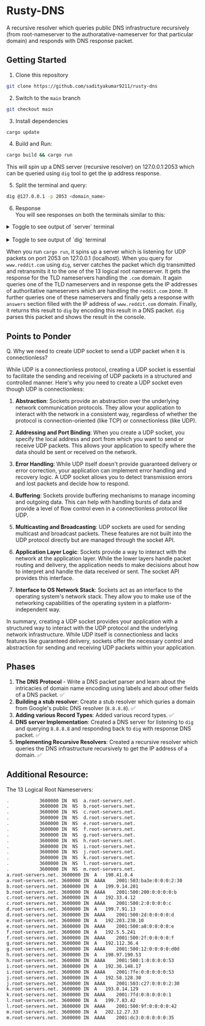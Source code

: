 # Rusty-DNS

A recursive resolver which queries public DNS infrastructure recursively (from root-nameserver to the authoratative-nameserver for that particular domain) and responds with DNS response packet.

## Getting Started
1. Clone this repository
```zsh
git clone https://github.com/sadityakumar9211/rusty-dns
```

2. Switch to the `main` branch
```zsh
git checkout main
```

3. Install dependencies
```bash
cargo update
```

4. Build and Run: 
```bash
cargo build && cargo run
```
This will spin up a DNS server (recursive resolver) on 127.0.0.1:2053 which can be queried using `dig` tool to get the ip address response.

5. Split the terminal and query:
```bash
dig @127.0.0.1 -p 2053 <domain_name>
```

6. Response  
You will see responses on both the terminals similar to this: 

<details>
  <summary>Toggle to see output of `server` terminal</summary>

```text
Received query: DnsQuestion { name: "www.reddit.com", qtype: A }
attempting lookup of A www.reddit.com with ns 198.41.0.4
Ok(
    DnsPacket {
        header: DnsHeader {
            id: 6666,
            recursion_desired: true,
            truncated_message: true,
            authoritative_answer: false,
            opcode: 0,
            response: true,
            rescode: NOERROR,
            checking_disabled: false,
            authed_data: false,
            z: false,
            recursion_available: false,
            questions: 1,
            answers: 0,
            authoritative_entries: 13,
            resource_entries: 11,
        },
        questions: [
            DnsQuestion {
                name: "www.reddit.com",
                qtype: A,
            },
        ],
        answers: [],
        authorities: [
            NS {
                domain: "com",
                host: "e.gtld-servers.net",
                ttl: 172800,
            },
            NS {
                domain: "com",
                host: "b.gtld-servers.net",
                ttl: 172800,
            },
            NS {
                domain: "com",
                host: "j.gtld-servers.net",
                ttl: 172800,
            },
            NS {
                domain: "com",
                host: "m.gtld-servers.net",
                ttl: 172800,
            },
            NS {
                domain: "com",
                host: "i.gtld-servers.net",
                ttl: 172800,
            },
            NS {
                domain: "com",
                host: "f.gtld-servers.net",
                ttl: 172800,
            },
            NS {
                domain: "com",
                host: "a.gtld-servers.net",
                ttl: 172800,
            },
            NS {
                domain: "com",
                host: "g.gtld-servers.net",
                ttl: 172800,
            },
            NS {
                domain: "com",
                host: "h.gtld-servers.net",
                ttl: 172800,
            },
            NS {
                domain: "com",
                host: "l.gtld-servers.net",
                ttl: 172800,
            },
            NS {
                domain: "com",
                host: "k.gtld-servers.net",
                ttl: 172800,
            },
            NS {
                domain: "com",
                host: "c.gtld-servers.net",
                ttl: 172800,
            },
            NS {
                domain: "com",
                host: "d.gtld-servers.net",
                ttl: 172800,
            },
        ],
        resources: [
            A {
                domain: "e.gtld-servers.net",
                addr: 192.12.94.30,
                ttl: 172800,
            },
            AAAA {
                domain: "e.gtld-servers.net",
                addr: 2001:502:1ca1::30,
                ttl: 172800,
            },
            A {
                domain: "b.gtld-servers.net",
                addr: 192.33.14.30,
                ttl: 172800,
            },
            AAAA {
                domain: "b.gtld-servers.net",
                addr: 2001:503:231d::2:30,
                ttl: 172800,
            },
            A {
                domain: "j.gtld-servers.net",
                addr: 192.48.79.30,
                ttl: 172800,
            },
            AAAA {
                domain: "j.gtld-servers.net",
                addr: 2001:502:7094::30,
                ttl: 172800,
            },
            A {
                domain: "m.gtld-servers.net",
                addr: 192.55.83.30,
                ttl: 172800,
            },
            AAAA {
                domain: "m.gtld-servers.net",
                addr: 2001:501:b1f9::30,
                ttl: 172800,
            },
            A {
                domain: "i.gtld-servers.net",
                addr: 192.43.172.30,
                ttl: 172800,
            },
            AAAA {
                domain: "i.gtld-servers.net",
                addr: 2001:503:39c1::30,
                ttl: 172800,
            },
            A {
                domain: "f.gtld-servers.net",
                addr: 192.35.51.30,
                ttl: 172800,
            },
        ],
    },
)
attempting lookup of A www.reddit.com with ns 192.12.94.30
Ok(
    DnsPacket {
        header: DnsHeader {
            id: 6666,
            recursion_desired: true,
            truncated_message: false,
            authoritative_answer: false,
            opcode: 0,
            response: true,
            rescode: NOERROR,
            checking_disabled: false,
            authed_data: false,
            z: false,
            recursion_available: false,
            questions: 1,
            answers: 0,
            authoritative_entries: 4,
            resource_entries: 1,
        },
        questions: [
            DnsQuestion {
                name: "www.reddit.com",
                qtype: A,
            },
        ],
        answers: [],
        authorities: [
            NS {
                domain: "reddit.com",
                host: "ns-557.awsdns-05.net",
                ttl: 172800,
            },
            NS {
                domain: "reddit.com",
                host: "ns-378.awsdns-47.com",
                ttl: 172800,
            },
            NS {
                domain: "reddit.com",
                host: "ns-1029.awsdns-00.org",
                ttl: 172800,
            },
            NS {
                domain: "reddit.com",
                host: "ns-1887.awsdns-43.co.uk",
                ttl: 172800,
            },
        ],
        resources: [
            A {
                domain: "ns-378.awsdns-47.com",
                addr: 205.251.193.122,
                ttl: 172800,
            },
        ],
    },
)
attempting lookup of A www.reddit.com with ns 205.251.193.122
Ok(
    DnsPacket {
        header: DnsHeader {
            id: 6666,
            recursion_desired: true,
            truncated_message: false,
            authoritative_answer: true,
            opcode: 0,
            response: true,
            rescode: NOERROR,
            checking_disabled: false,
            authed_data: false,
            z: false,
            recursion_available: false,
            questions: 1,
            answers: 1,
            authoritative_entries: 4,
            resource_entries: 0,
        },
        questions: [
            DnsQuestion {
                name: "www.reddit.com",
                qtype: A,
            },
        ],
        answers: [
            CNAME {
                domain: "www.reddit.com",
                host: "reddit.map.fastly.net",
                ttl: 10800,
            },
        ],
        authorities: [
            NS {
                domain: "reddit.com",
                host: "ns-1029.awsdns-00.org",
                ttl: 172800,
            },
            NS {
                domain: "reddit.com",
                host: "ns-1887.awsdns-43.co.uk",
                ttl: 172800,
            },
            NS {
                domain: "reddit.com",
                host: "ns-378.awsdns-47.com",
                ttl: 172800,
            },
            NS {
                domain: "reddit.com",
                host: "ns-557.awsdns-05.net",
                ttl: 172800,
            },
        ],
        resources: [],
    },
)
Answer: CNAME { domain: "www.reddit.com", host: "reddit.map.fastly.net", ttl: 10800 }
Authority: NS { domain: "reddit.com", host: "ns-1029.awsdns-00.org", ttl: 172800 }
Authority: NS { domain: "reddit.com", host: "ns-1887.awsdns-43.co.uk", ttl: 172800 }
Authority: NS { domain: "reddit.com", host: "ns-378.awsdns-47.com", ttl: 172800 }
Authority: NS { domain: "reddit.com", host: "ns-557.awsdns-05.net", ttl: 172800 }
```
</details>
<br>

<details>
  <summary>Toggle to see output of `dig` terminal</summary>

```text
; <<>> DiG 9.10.6 <<>> @127.0.0.1 -p 2053 www.reddit.com
; (1 server found)
;; global options: +cmd
;; Got answer:
;; ->>HEADER<<- opcode: QUERY, status: NOERROR, id: 35824
;; flags: qr rd ra; QUERY: 1, ANSWER: 1, AUTHORITY: 4, ADDITIONAL: 0

;; QUESTION SECTION:
;www.reddit.com.                        IN      A

;; ANSWER SECTION:
www.reddit.com.         10800   IN      CNAME   reddit.map.fastly.net.

;; AUTHORITY SECTION:
reddit.com.             172800  IN      NS      ns-1029.awsdns-00.org.
reddit.com.             172800  IN      NS      ns-1887.awsdns-43.co.uk.
reddit.com.             172800  IN      NS      ns-378.awsdns-47.com.
reddit.com.             172800  IN      NS      ns-557.awsdns-05.net.

;; Query time: 436 msec
;; SERVER: 127.0.0.1#2053(127.0.0.1)
;; WHEN: Mon Aug 28 08:37:37 IST 2023
;; MSG SIZE  rcvd: 261
```
</details>

When you run `cargo run`, it spins up a server which is listening for UDP packets on port 2053 on 127.0.0.1 (localhost). When you query for `www.reddit.com` using `dig`, server catches the packet which dig transmitted and retransmits it to the one of the 13 logical root nameserver. It gets the response for the TLD nameservers handling the `.com` domain. It again queries one of the TLD nameservers and in response gets the IP addresses of authoritative nameservers which are handling the `reddit.com` zone. It further queries one of these nameservers and finally gets a response with `answers` section filled with the IP address of `www.reddit.com` domain. Finally, it returns this result to `dig` by encoding this result in a DNS packet. `dig` parses this packet and shows the result in the console.


<!--## Developer Notes
- This will consist of 5 phases. Currently Developing under Phase 3.
- With this project, I will be writing blogs on each phase of this project.
- The blogs will be available at my [blog website](https://saditya9211.hashnode.dev/series/rusty-dns).
-->

## Points to Ponder
Q. Why we need to create UDP socket to send a UDP packet when it is connectionless?


While UDP is a connectionless protocol, creating a UDP socket is essential to facilitate the sending and receiving of UDP packets in a structured and controlled manner. Here's why you need to create a UDP socket even though UDP is connectionless:

1. **Abstraction**: Sockets provide an abstraction over the underlying network communication protocols. They allow your application to interact with the network in a consistent way, regardless of whether the protocol is connection-oriented (like TCP) or connectionless (like UDP).

2. **Addressing and Port Binding**: When you create a UDP socket, you specify the local address and port from which you want to send or receive UDP packets. This allows your application to specify where the data should be sent or received on the network.

3. **Error Handling**: While UDP itself doesn't provide guaranteed delivery or error correction, your application can implement error handling and recovery logic. A UDP socket allows you to detect transmission errors and lost packets and decide how to respond.

4. **Buffering**: Sockets provide buffering mechanisms to manage incoming and outgoing data. This can help with handling bursts of data and provide a level of flow control even in a connectionless protocol like UDP.

5. **Multicasting and Broadcasting**: UDP sockets are used for sending multicast and broadcast packets. These features are not built into the UDP protocol directly but are managed through the socket API.

6. **Application Layer Logic**: Sockets provide a way to interact with the network at the application layer. While the lower layers handle packet routing and delivery, the application needs to make decisions about how to interpret and handle the data received or sent. The socket API provides this interface.

7. **Interface to OS Network Stack**: Sockets act as an interface to the operating system's network stack. They allow you to make use of the networking capabilities of the operating system in a platform-independent way.

In summary, creating a UDP socket provides your application with a structured way to interact with the UDP protocol and the underlying network infrastructure. While UDP itself is connectionless and lacks features like guaranteed delivery, sockets offer the necessary control and abstraction for sending and receiving UDP packets within your application.

## Phases
1. **The DNS Protocol** - Write a DNS packet parser and learn about the intricacies of domain name encoding using labels and about other fields of a DNS packet. ✅
2. **Building a stub resolver**: Create a stub resolver which quries a domain from Google's public DNS resolver (`8.8.8.8`). ✅
3. **Adding various Record Types**: Added various record types. ✅
4. **DNS server Implementation**: Created a DNS server for listening to `dig` and querying `8.8.8.8` and responding back to `dig` with response DNS packet. ✅
5. **Implementing Recursive Resolvers**: Created a recursive resolver which queries the DNS infrastructure recursively to get the IP address of a domain. ✅

##  Additional Resource: 

The 13 Logical Root Nameservers:   
```bash
.			3600000	IN	NS	a.root-servers.net.  
.			3600000	IN	NS	b.root-servers.net.  
.			3600000	IN	NS	c.root-servers.net.  
.			3600000	IN	NS	d.root-servers.net.  
.			3600000	IN	NS	e.root-servers.net.  
.			3600000	IN	NS	f.root-servers.net.  
.			3600000	IN	NS	g.root-servers.net.  
.			3600000	IN	NS	h.root-servers.net.  
.			3600000	IN	NS	i.root-servers.net.  
.			3600000	IN	NS	j.root-servers.net.  
.			3600000	IN	NS	k.root-servers.net.  
.			3600000	IN	NS	l.root-servers.net.  
.			3600000	IN	NS	m.root-servers.net.  
a.root-servers.net.	3600000	IN	A	198.41.0.4  
a.root-servers.net.	3600000	IN	AAAA	2001:503:ba3e:0:0:0:2:30  
b.root-servers.net.	3600000	IN	A	199.9.14.201  
b.root-servers.net.	3600000	IN	AAAA	2001:500:200:0:0:0:0:b  
c.root-servers.net.	3600000	IN	A	192.33.4.12  
c.root-servers.net.	3600000	IN	AAAA	2001:500:2:0:0:0:0:c  
d.root-servers.net.	3600000	IN	A	199.7.91.13  
d.root-servers.net.	3600000	IN	AAAA	2001:500:2d:0:0:0:0:d  
e.root-servers.net.	3600000	IN	A	192.203.230.10  
e.root-servers.net.	3600000	IN	AAAA	2001:500:a8:0:0:0:0:e  
f.root-servers.net.	3600000	IN	A	192.5.5.241  
f.root-servers.net.	3600000	IN	AAAA	2001:500:2f:0:0:0:0:f  
g.root-servers.net.	3600000	IN	A	192.112.36.4  
g.root-servers.net.	3600000	IN	AAAA	2001:500:12:0:0:0:0:d0d  
h.root-servers.net.	3600000	IN	A	198.97.190.53  
h.root-servers.net.	3600000	IN	AAAA	2001:500:1:0:0:0:0:53  
i.root-servers.net.	3600000	IN	A	192.36.148.17  
i.root-servers.net.	3600000	IN	AAAA	2001:7fe:0:0:0:0:0:53  
j.root-servers.net.	3600000	IN	A	192.58.128.30  
j.root-servers.net.	3600000	IN	AAAA	2001:503:c27:0:0:0:2:30  
k.root-servers.net.	3600000	IN	A	193.0.14.129  
k.root-servers.net.	3600000	IN	AAAA	2001:7fd:0:0:0:0:0:1  
l.root-servers.net.	3600000	IN	A	199.7.83.42  
l.root-servers.net.	3600000	IN	AAAA	2001:500:9f:0:0:0:0:42  
m.root-servers.net.	3600000	IN	A	202.12.27.33  
m.root-servers.net.	3600000	IN	AAAA	2001:dc3:0:0:0:0:0:35  
```  



